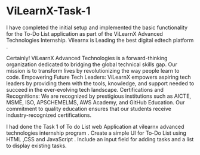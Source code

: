# ViLearnX-Task-1

I have completed the initial setup and implemented the basic functionality for the To-Do List application as part of the ViLearnX Advanced Technologies Internship.
Vilearnx is Leading the best digital edtech platform .

Certainly! ViLearnX Advanced Technologies is a forward-thinking organization dedicated to bridging the global technical skills gap. Our mission is to transform lives by revolutionizing the way people learn to code.
Empowering Future Tech Leaders:
ViLearnX empowers aspiring tech leaders by providing them with the tools, knowledge, and support needed to succeed in the ever-evolving tech landscape.
Certifications and Recognitions:
We are recognized by prestigious institutions such as AICTE, MSME, ISO, APSCHEMELMS, AWS Academy, and GitHub Education.
Our commitment to quality education ensures that our students receive industry-recognized certifications.

I had done the Task 1 of To do List web Application at vilearnx advanced technologies internship program .
Create a simple UI for To-Do List using HTML ,CSS and JavaScript .
Include an input field for adding tasks and a list to display existing tasks.